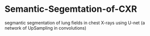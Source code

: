 # Semantic-Segemtation-of-CXR
segmantic segmentation of lung fields in chest X-rays using U-net (a network of UpSampling in convolutions)
